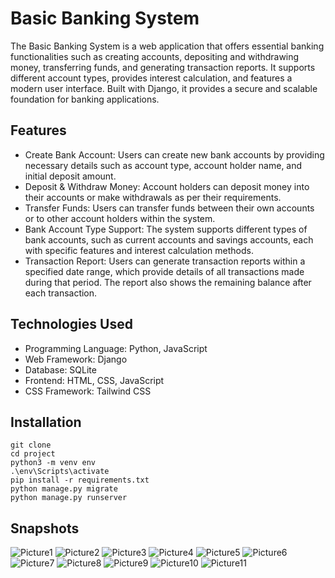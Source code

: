 # Basic Banking System
The Basic Banking System is a web application that offers essential banking functionalities such as creating accounts, depositing and withdrawing money, transferring funds, and generating transaction reports. It supports different account types, provides interest calculation, and features a modern user interface. Built with Django, it provides a secure and scalable foundation for banking applications.

## Features
- Create Bank Account: Users can create new bank accounts by providing necessary details such as account type, account holder name, and initial deposit amount.
- Deposit & Withdraw Money: Account holders can deposit money into their accounts or make withdrawals as per their requirements.
- Transfer Funds: Users can transfer funds between their own accounts or to other account holders within the system.
- Bank Account Type Support: The system supports different types of bank accounts, such as current accounts and savings accounts, each with specific features and interest calculation methods.
- Transaction Report: Users can generate transaction reports within a specified date range, which provide details of all transactions made during that period. The report also shows the remaining balance after each transaction.

## Technologies Used
- Programming Language: Python, JavaScript
- Web Framework: Django
- Database: SQLite
- Frontend: HTML, CSS, JavaScript
- CSS Framework: Tailwind CSS

## Installation
```
git clone
cd project
python3 -m venv env
.\env\Scripts\activate
pip install -r requirements.txt
python manage.py migrate
python manage.py runserver
```
## Snapshots
![Picture1](https://github.com/shivamchaudhary-r/bestbank-django/assets/79602168/7d42c915-a907-4d6c-b3a0-459e8dbabbc1)
![Picture2](https://github.com/shivamchaudhary-r/bestbank-django/assets/79602168/74ab6664-3428-4038-b3fa-9c25c04d0dc4)
![Picture3](https://github.com/shivamchaudhary-r/bestbank-django/assets/79602168/bd1bdb9b-2e91-4794-8785-ba6636c4860d)
![Picture4](https://github.com/shivamchaudhary-r/bestbank-django/assets/79602168/09ebe9d9-62fb-4d81-8367-be743596241d)
![Picture5](https://github.com/shivamchaudhary-r/bestbank-django/assets/79602168/ac523855-093a-4442-ad56-912cc78bc6bd)
![Picture6](https://github.com/shivamchaudhary-r/bestbank-django/assets/79602168/92bd5849-5fda-48aa-ab0e-b09f0e7612ec)
![Picture7](https://github.com/shivamchaudhary-r/bestbank-django/assets/79602168/5cb268f9-0483-4199-90e6-b4d1783d993f)
![Picture8](https://github.com/shivamchaudhary-r/bestbank-django/assets/79602168/b1b58e0d-9a16-4aca-9d98-d3dc3c49a984)
![Picture9](https://github.com/shivamchaudhary-r/bestbank-django/assets/79602168/1fadaf87-28e5-439e-a189-55d27e0f48c4)
![Picture10](https://github.com/shivamchaudhary-r/bestbank-django/assets/79602168/a752c784-4e71-4508-a157-6b7a45915f83)
![Picture11](https://github.com/shivamchaudhary-r/bestbank-django/assets/79602168/dff946b3-f6d3-4abc-91a1-9bb21c2267e0)
